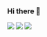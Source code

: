 ### Hi there 👋

<!--
**inayathullah/inayathullah** is a ✨ _special_ ✨ repository because its `README.md` (this file) appears on your GitHub profile.

Here are some ideas to get you started:

- 🔭 I’m currently working on ...
- 🌱 I’m currently learning ...
- 👯 I’m looking to collaborate on ...
- 🤔 I’m looking for help with ...
- 💬 Ask me about ...
- 📫 How to reach me: ...
- 😄 Pronouns: ...
- ⚡ Fun fact: ...
-->

[![](https://vistr.dev/badge?repo=inayathullah.inayathullah)](https://github.com/inayathullah)
[![](https://img.shields.io/badge/-@inayathullah%20-%23181717?style=flat-square&logo=github)](https://github.com/inayathullah)
[![](https://img.shields.io/badge/-inayathullah-blue?style=flat-square&logo=Linkedin&logoColor=white&link=https://www.linkedin.com/in/inayathullah/)](https://www.linkedin.com/in/shreyasjejurkar/)
